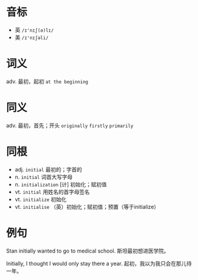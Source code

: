 # 音标

- 英 `/ɪ'nɪʃ(ə)lɪ/`
- 美 `/ɪ'nɪʃəli/`

# 词义

adv. 最初，起初
`at the beginning`

# 同义

adv. 最初，首先；开头
`originally` `firstly` `primarily`

# 同根

- adj. `initial` 最初的；字首的
- n. `initial` 词首大写字母
- n. `initialization` [计] 初始化；赋初值
- vt. `initial` 用姓名的首字母签名
- vt. `initialize` 初始化
- vt. `initialise` （英）初始化；赋初值；预置（等于initialize）

# 例句

Stan initially wanted to go to medical school.
斯坦最初想进医学院。

Initially, I thought I would only stay there a year.
起初，我以为我只会在那儿待一年。



